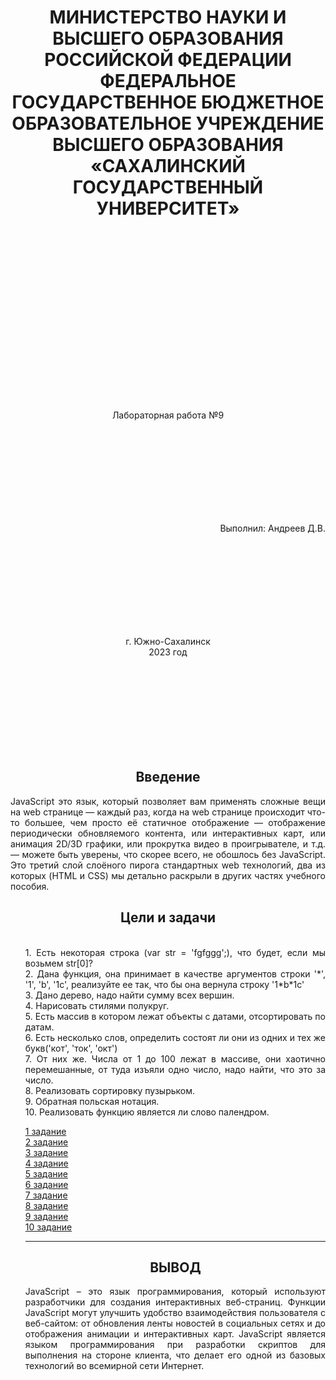 <h1 align= "center"> МИНИСТЕРСТВО НАУКИ И ВЫСШЕГО ОБРАЗОВАНИЯ РОССИЙСКОЙ ФЕДЕРАЦИИ ФЕДЕРАЛЬНОЕ ГОСУДАРСТВЕННОЕ БЮДЖЕТНОЕ ОБРАЗОВАТЕЛЬНОЕ УЧРЕЖДЕНИЕ ВЫСШЕГО ОБРАЗОВАНИЯ «САХАЛИНСКИЙ ГОСУДАРСТВЕННЫЙ УНИВЕРСИТЕТ»</h1>
<br><br><br><br><br><br><br><br><br><br><br><br><br><br><br><br>
<p align= "center">Лабораторная работа №9</p><br><br><br><br><br><br><br><br>
<p align= "right">Выполнил: Андреев Д.В.</p><br><br><br><br><br><br><br><br>
<p align="center">г. Южно-Сахалинск <br> 2023 год</p><br><br><br><br><br><br><br><br>
<h2 style="text-align: center">Введение</h2>
<p align="justify">JavaScript это язык, который позволяет вам применять сложные вещи на web странице — каждый раз, когда на web странице происходит что-то большее, чем просто её статичное отображение — отображение периодически обновляемого контента, или интерактивных карт, или анимация 2D/3D графики, или прокрутка видео в проигрывателе, и т.д. — можете быть уверены, что скорее всего, не обошлось без JavaScript. Это третий слой слоёного пирога стандартных web технологий, два из которых (HTML и CSS) мы детально раскрыли в других частях учебного пособия.</p>
<h2 style="text-align: center">Цели и задачи</h2>
<ol align="justify"> <br>
  1.	Есть некоторая строка (var str = 'fgfggg';), что будет, если мы возьмем str[0]?<br>
2.	 Дана функция, она принимает в качестве аргументов строки '*', '1', 'b', '1c', реализуйте ее так, что бы она вернула строку '1*b*1c'<br>
3.	Дано дерево, надо найти сумму всех вершин.<br>
4.	Нарисовать стилями полукруг.<br>
5.	Есть массив в котором лежат объекты с датами, отсортировать по датам.<br>
6.	Есть несколько слов, определить состоят ли они из одних и тех же букв('кот', 'ток', 'окт')<br>
7.	От них же. Числа от 1 до 100 лежат в массиве, они хаотично перемешанные, от туда изъяли одно число, надо найти, что это за число. <br>
8.	Реализовать сортировку пузырьком.<br>
9.	Обратная польская нотация.<br>
10.	Реализовать функцию является ли слово палендром.</p>

</div>
</body>

 

<html> 
<head> 
    <link rel="stylesheet" href="index.css">

</head>
   
   <div class="menu" >

<a href="one.html">1 задание</a><br>
<a href="two.html">2 задание</a><br>
<a href="three.html">3 задание</a><br>
<a href="for.html">4 задание</a><br>
<a href="five.html">5 задание</a><br>
<a href="six.html">6 задание</a><br>
<a href="seven.html">7 задание</a><br>
<a href="vos.html">8 задание</a><br>
<a href="nine.html">9 задание</a><br>
<a href="ten.html">10 задание</a><br>
</div>
<hr>
 <div class="heading">
 
</div>
</body>

</html> </p>
   <h2 style="text-align: center">ВЫВОД</h2>
    JavaScript – это язык программирования, который используют разработчики для создания интерактивных веб-страниц. Функции JavaScript могут улучшить удобство взаимодействия пользователя с веб-сайтом: от обновления ленты новостей в социальных сетях и до отображения анимации и интерактивных карт. JavaScript является языком программирования при разработки скриптов для выполнения на стороне клиента, что делает его одной из базовых технологий во всемирной сети Интернет.
 
